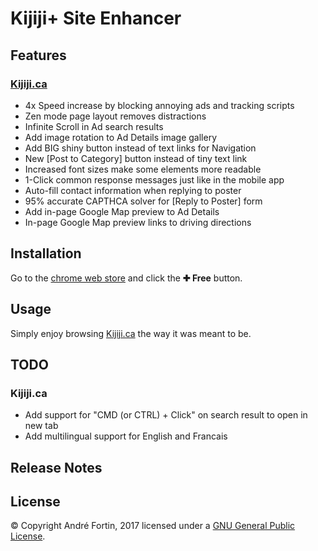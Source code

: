 # Kijiji+ Site Enhancer

## Features

### [Kijiji.ca](http://www.kijiji.ca)

- 4x Speed increase by blocking annoying ads and tracking scripts
- Zen mode page layout removes distractions
- Infinite Scroll in Ad search results
- Add image rotation to Ad Details image gallery
- Add BIG shiny button instead of text links for Navigation
- New [Post to Category] button instead of tiny text link
- Increased font sizes make some elements more readable
- 1-Click common response messages just like in the mobile app
- Auto-fill contact information when replying to poster
- 95% accurate CAPTHCA solver for [Reply to Poster] form
- Add in-page Google Map preview to Ad Details
- In-page Google Map preview links to driving directions

## Installation

Go to the [chrome web store](https://chrome.google.com/webstore/detail/kijiji-plus/) and click the **✚ Free** button.

## Usage

Simply enjoy browsing [Kijiji.ca](http://kijiji.ca) the way it was meant to be.

## TODO

### Kijiji.ca

- Add support for "CMD (or CTRL) + Click" on search result to open in new tab
- Add multilingual support for English and Francais

## Release Notes

## License

© Copyright André Fortin, 2017 licensed under a [GNU General Public License](http://gnu.org/licenses/).
